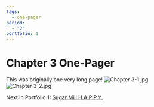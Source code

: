 ```yaml
---
tags:
  - one-pager
period:
  - "2"
portfolio: 1
---
```

# Chapter 3 One-Pager
This was originally one very long page!
![Chapter 3-1.jpg](Portfolio%20Files/Chapter%203-1.jpg)
![Chapter 3-2.jpg](Portfolio%20Files/Chapter%203-2.jpg)

Next in Portfolio 1: [Sugar Mill H.A.P.P.Y.](Sugar%20Mill%20H.A.P.P.Y..md)